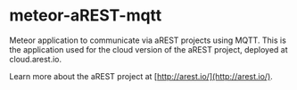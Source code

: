 # meteor-aREST-mqtt

Meteor application to communicate via aREST projects using MQTT. This is the application used for the cloud version of the aREST project, deployed at cloud.arest.io.

Learn more about the aREST project at [http://arest.io/](http://arest.io/).
